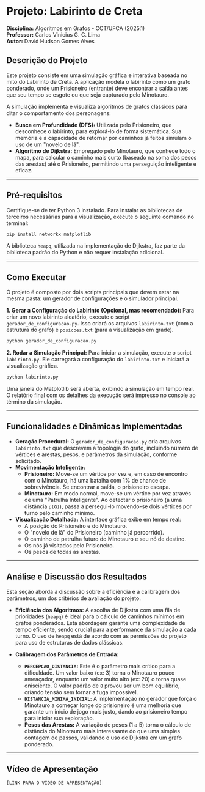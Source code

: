 # Projeto: Labirinto de Creta
**Disciplina:** Algoritmos em Grafos - CCT/UFCA (2025.1)  
**Professor:** Carlos Vinicius G. C. Lima  
**Autor:** David Hudson Gomes Alves

## Descrição do Projeto
Este projeto consiste em uma simulação gráfica e interativa baseada no mito do Labirinto de Creta. A aplicação modela o labirinto como um grafo ponderado, onde um Prisioneiro (entrante) deve encontrar a saída antes que seu tempo se esgote ou que seja capturado pelo Minotauro.

A simulação implementa e visualiza algoritmos de grafos clássicos para ditar o comportamento dos personagens:
* **Busca em Profundidade (DFS):** Utilizada pelo Prisioneiro, que desconhece o labirinto, para explorá-lo de forma sistemática. Sua memória e a capacidade de retornar por caminhos já feitos simulam o uso de um "novelo de lã".
* **Algoritmo de Dijkstra:** Empregado pelo Minotauro, que conhece todo o mapa, para calcular o caminho mais curto (baseado na soma dos pesos das arestas) até o Prisioneiro, permitindo uma perseguição inteligente e eficaz.

---

## Pré-requisitos
Certifique-se de ter Python 3 instalado. Para instalar as bibliotecas de terceiros necessárias para a visualização, execute o seguinte comando no terminal:
```bash
pip install networkx matplotlib
````

A biblioteca `heapq`, utilizada na implementação de Dijkstra, faz parte da biblioteca padrão do Python e não requer instalação adicional.

-----

## Como Executar

O projeto é composto por dois scripts principais que devem estar na mesma pasta: um gerador de configurações e o simulador principal.

**1. Gerar a Configuração do Labirinto (Opcional, mas recomendado):**
Para criar um novo labirinto aleatório, execute o script `gerador_de_configuracao.py`. Isso criará os arquivos `labirinto.txt` (com a estrutura do grafo) e `posicoes.txt` (para a visualização em grade).

```bash
python gerador_de_configuracao.py
```

**2. Rodar a Simulação Principal:**
Para iniciar a simulação, execute o script `labirinto.py`. Ele carregará a configuração do `labirinto.txt` e iniciará a visualização gráfica.

```bash
python labirinto.py
```

Uma janela do Matplotlib será aberta, exibindo a simulação em tempo real. O relatório final com os detalhes da execução será impresso no console ao término da simulação.

-----

## Funcionalidades e Dinâmicas Implementadas

  * **Geração Procedural:** O `gerador_de_configuracao.py` cria arquivos `labirinto.txt` que descrevem a topologia do grafo, incluindo número de vértices e arestas, pesos, e parâmetros da simulação, conforme solicitado.
  * **Movimentação Inteligente:**
      * **Prisioneiro:** Move-se um vértice por vez e, em caso de encontro com o Minotauro, há uma batalha com 1% de chance de sobrevivência. Se encontrar a saída, o prisioneiro escapa.
      * **Minotauro:** Em modo normal, move-se um vértice por vez através de uma "Patrulha Inteligente". Ao detectar o prisioneiro (a uma distância `p(G)`), passa a persegui-lo movendo-se dois vértices por turno pelo caminho mínimo.
  * **Visualização Detalhada:** A interface gráfica exibe em tempo real:
      * A posição do Prisioneiro e do Minotauro.
      * O "novelo de lã" do Prisioneiro (caminho já percorrido).
      * O caminho de patrulha futuro do Minotauro e seu nó de destino.
      * Os nós já visitados pelo Prisioneiro.
      * Os pesos de todas as arestas.

-----

## Análise e Discussão dos Resultados

Esta seção aborda a discussão sobre a eficiência e a calibragem dos parâmetros, um dos critérios de avaliação do projeto.

  * **Eficiência dos Algoritmos:** A escolha de Dijkstra com uma fila de prioridades (`heapq`) é ideal para o cálculo de caminhos mínimos em grafos ponderados. Esta abordagem garante uma complexidade de tempo eficiente, sendo crucial para a performance da simulação a cada turno. O uso de `heapq` está de acordo com as permissões do projeto para uso de estruturas de dados clássicas.

  * **Calibragem dos Parâmetros de Entrada:**

      * **`PERCEPCAO_DISTANCIA`:** Este é o parâmetro mais crítico para a dificuldade. Um valor baixo (ex: 3) torna o Minotauro pouco ameaçador, enquanto um valor muito alto (ex: 20) o torna quase onisciente. O valor padrão de `8` provou ser um bom equilíbrio, criando tensão sem tornar a fuga impossível.
      * **`DISTANCIA_MINIMA_INICIAL`:** A implementação no gerador que força o Minotauro a começar longe do prisioneiro é uma melhoria que garante um início de jogo mais justo, dando ao prisioneiro tempo para iniciar sua exploração.
      * **Pesos das Arestas:** A variação de pesos (1 a 5) torna o cálculo de distância do Minotauro mais interessante do que uma simples contagem de passos, validando o uso de Dijkstra em um grafo ponderado.

-----

## Vídeo de Apresentação

`[LINK PARA O VÍDEO DE APRESENTAÇÃO]`
